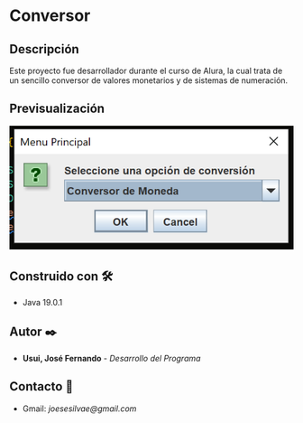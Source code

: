 # Conversor

## Descripción

Este proyecto fue desarrollador durante el curso de Alura, la cual trata de un sencillo conversor de valores monetarios y de sistemas de numeración.

## Previsualización

![alt](img/vista_previa.PNG)

## Construido con 🛠️

* Java 19.0.1

## Autor ✒️
* **Usui, José Fernando** - *Desarrollo del Programa*

## Contacto 📱
* Gmail: _joesesilvae@gmail.com_
